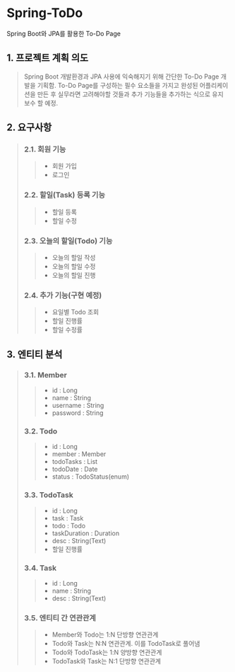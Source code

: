 # Spring-ToDo
Spring Boot와 JPA를 활용한 To-Do Page


## 1. 프로젝트 계획 의도
> Spring Boot 개발환경과 JPA 사용에 익숙해지기 위해 간단한 To-Do Page 개발을 기획함.
> To-Do Page를 구성하는 필수 요소들을 가지고 완성된 어플리케이션을 만든 후
> 실무라면 고려해야할 것들과 추가 기능들을 추가하는 식으로 유지보수 할 예정.

## 2. 요구사항
> ### 2.1. 회원 기능
> > * 회원 가입
> > * 로그인
> ### 2.2. 할일(Task) 등록 기능
> > * 할일 등록
> > * 할일 수정
> ### 2.3. 오늘의 할일(Todo) 기능
> > * 오늘의 할일 작성
> > * 오늘의 할일 수정
> > * 오늘의 할일 진행
> ### 2.4. 추가 기능(구현 예정)
> > * 요일별 Todo 조회
> > * 할일 진행률
> > * 할일 수정률

## 3. 엔티티 분석
> ### 3.1. Member
> > * id : Long
> > * name : String
> > * username : String
> > * password : String
> ### 3.2. Todo
> > * id : Long
> > * member : Member
> > * todoTasks : List<TodoTask>
> > * todoDate : Date
> > * status : TodoStatus(enum)
> ### 3.3. TodoTask
> > * id : Long
> > * task : Task
> > * todo : Todo
> > * taskDuration : Duration
> > * desc : String(Text)
> > * 할일 진행률
> ### 3.4. Task
> > * id : Long
> > * name : String
> > * desc : String(Text)
> ### 3.5. 엔티티 간 연관관계
> > * Member와 Todo는 1:N 단방향 연관관계
> > * Todo와 Task는 N:N 연관관계. 이를 TodoTask로 풀어냄
> > * Todo와 TodoTask는 1:N 양방향 연관관계
> > * TodoTask와 Task는 N:1 단방향 연관관계
